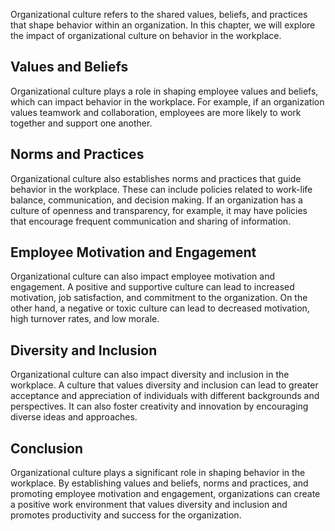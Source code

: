 
Organizational culture refers to the shared values, beliefs, and practices that shape behavior within an organization. In this chapter, we will explore the impact of organizational culture on behavior in the workplace.

Values and Beliefs
------------------

Organizational culture plays a role in shaping employee values and beliefs, which can impact behavior in the workplace. For example, if an organization values teamwork and collaboration, employees are more likely to work together and support one another.

Norms and Practices
-------------------

Organizational culture also establishes norms and practices that guide behavior in the workplace. These can include policies related to work-life balance, communication, and decision making. If an organization has a culture of openness and transparency, for example, it may have policies that encourage frequent communication and sharing of information.

Employee Motivation and Engagement
----------------------------------

Organizational culture can also impact employee motivation and engagement. A positive and supportive culture can lead to increased motivation, job satisfaction, and commitment to the organization. On the other hand, a negative or toxic culture can lead to decreased motivation, high turnover rates, and low morale.

Diversity and Inclusion
-----------------------

Organizational culture can also impact diversity and inclusion in the workplace. A culture that values diversity and inclusion can lead to greater acceptance and appreciation of individuals with different backgrounds and perspectives. It can also foster creativity and innovation by encouraging diverse ideas and approaches.

Conclusion
----------

Organizational culture plays a significant role in shaping behavior in the workplace. By establishing values and beliefs, norms and practices, and promoting employee motivation and engagement, organizations can create a positive work environment that values diversity and inclusion and promotes productivity and success for the organization.
